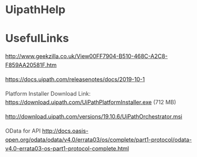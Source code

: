 # UipathHelp

# UsefulLinks
http://www.geekzilla.co.uk/View00FF7904-B510-468C-A2C8-F859AA20581F.htm


<style type="text/css">body{margin:40px auto;max-width:650px;line-height:1.6;font-size:18px;color:#444;padding:0 10px}h1,h2,h3{line-height:1.2}
</style>


https://docs.uipath.com/releasenotes/docs/2019-10-1

Platform Installer Download Link: https://download.uipath.com/UiPathPlatformInstaller.exe (712 MB)

http://download.uipath.com/versions/19.10.6/UiPathOrchestrator.msi


OData for API
http://docs.oasis-open.org/odata/odata/v4.0/errata03/os/complete/part1-protocol/odata-v4.0-errata03-os-part1-protocol-complete.html
